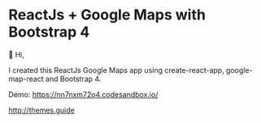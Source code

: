 ReactJs + Google Maps with Bootstrap 4
==

👋 Hi,

I created this ReactJs Google Maps app using create-react-app, 
google-map-react and Bootstrap 4.

Demo: <https://nn7nxm72o4.codesandbox.io/>

<http://themes.guide>